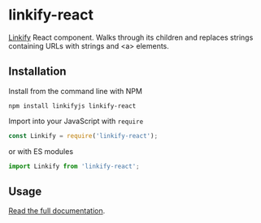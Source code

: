 linkify-react
===

[Linkify](https://soapbox.github.io/linkifyjs/) React component. Walks through its children and replaces strings containing URLs with strings and &lt;a&gt; elements.

## Installation

Install from the command line with NPM

```
npm install linkifyjs linkify-react
```

Import into your JavaScript with `require`
```js
const Linkify = require('linkify-react');
```
or with ES modules

```js
import Linkify from 'linkify-react';
```

## Usage

[Read the full documentation](https://soapbox.github.io/linkifyjs/docs/linkify-react.html).
